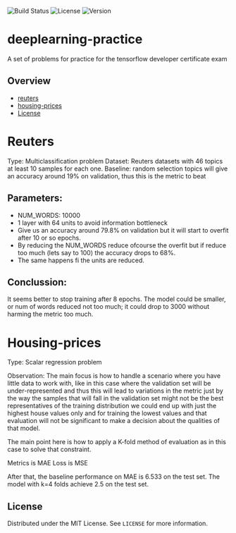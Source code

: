 ![Build Status](https://img.shields.io/github/workflow/status/OWNER/REPO/CI)
![License](https://img.shields.io/github/license/OWNER/REPO)
![Version](https://img.shields.io/github/v/release/OWNER/REPO)

# deeplearning-practice
A set of problems for practice for the tensorflow developer certificate exam

## Overview
- [reuters](#reuters)
- [housing-prices](#housing-prices)
- [License](#license)

# Reuters
Type: Multiclassification problem
Dataset: Reuters datasets with 46 topics at least 10 samples for each one.
Baseline: random selection topics will give an accuracy around 19% on validation, thus this is the metric to beat

## Parameters:
- NUM_WORDS: 10000
- 1 layer with 64 units to avoid information bottleneck
- Give us an accuracy around 79.8% on validation but it will start to overfit after 10 or so epochs.
- By reducing the NUM_WORDS reduce ofcourse the overfit but if reduce too much (lets say to 100) the accuracy drops to 68%.
- The same happens fi the units are reduced.
## Conclussion:
It seems better to stop training after 8 epochs. The model could be smaller, or num of words reduced not too much; it could drop to 3000 without harming the metric too much.


# Housing-prices
Type: Scalar regression problem

Observation: The main focus is how to handle a scenario where you have little data to work with, like in this case where the validation set will be under-represented and thus this will lead to variations in the metric just by the way the samples that will fall in the validation set might not be the best representatives of the training distribution we could end up with just the highest house values only and for training the lowest values and that evaluation will not be significant to make a decision about the qualities of that model.

The main point here is how to apply a K-fold method of evaluation as in this case to solve that constraint.

Metrics is MAE Loss is MSE

After that, the baseline performance on MAE is 6.533 on the test set. The model with k=4 folds achieve 2.5 on the test set.


## License

Distributed under the MIT License. See `LICENSE` for more information.

